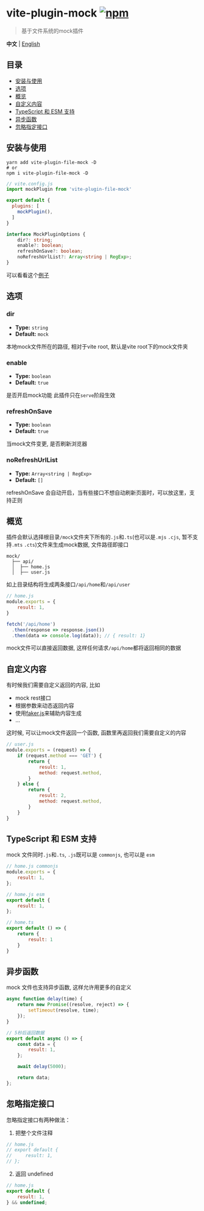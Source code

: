 # vite-plugin-mock [![npm](https://img.shields.io/npm/v/vite-plugin-file-mock.svg)](https://npmjs.com/package/vite-plugin-file-mock)

> 基于文件系统的mock插件

**中文** | [English](./README.md)

## 目录

-   [安装与使用](#安装与使用)
-   [选项](#选项)
-   [概览](#概览)
-   [自定义内容](#自定义内容)
-   [TypeScript 和 ESM 支持](#typescript-和-esm-支持)
-   [异步函数](#异步函数)
-   [忽略指定接口](#忽略指定接口)

## 安装与使用
```shell
yarn add vite-plugin-file-mock -D
# or
npm i vite-plugin-file-mock -D
```

```js
// vite.config.js
import mockPlugin from 'vite-plugin-file-mock'

export default {
  plugins: [
    mockPlugin(),
  ]
}
```

```ts
interface MockPluginOptions {
    dir?: string;
    enable?: boolean;
    refreshOnSave?: boolean;
    noRefreshUrlList?: Array<string | RegExp>;
}
```

可以看看这个[例子](./example/)

## 选项
### dir
- **Type:** `string`
- **Default:** `mock`

本地mock文件所在的路径, 相对于vite root, 默认是vite root下的mock文件夹

### enable
- **Type:** `boolean`
- **Default:** `true`

是否开启mock功能
此插件只在`serve`阶段生效

### refreshOnSave
- **Type:** `boolean`
- **Default:** `true`

当mock文件变更, 是否刷新浏览器

### noRefreshUrlList

-   **Type:** `Array<string | RegExp>`
-   **Default:** `[]`

refreshOnSave 会自动开启，当有些接口不想自动刷新页面时，可以放这里，支持正则

## 概览

插件会默认选择根目录`/mock`文件夹下所有的`.js`和`.ts`(也可以是`.mjs` `.cjs`, 暂不支持`.mts` `.cts`)文件来生成mock数据, 文件路径即接口

```
mock/
  ├── api/
  │  ├── home.js
  │  ├── user.js
```
如上目录结构将生成两条接口`/api/home`和`/api/user`

```js
// home.js
module.exports = {
    result: 1,
}
```
```js
fetch('/api/home')
  .then(response => response.json())
  .then(data => console.log(data)); // { result: 1}
```
mock文件可以直接返回数据, 这样任何请求`/api/home`都将返回相同的数据

## 自定义内容
有时候我们需要自定义返回的内容, 比如
* mock rest接口
* 根据参数来动态返回内容
* 使用[faker.js](https://github.com/faker-js/faker)来辅助内容生成
* ...

这时候, 可以让mock文件返回一个函数, 函数里再返回我们需要自定义的内容
```js
// user.js
module.exports = (request) => {
    if (request.method === 'GET') {
        return {
            result: 1,
            method: request.method,
        }
    } else {
        return {
            result: 2,
            method: request.method,
        }
    }
}
```

## TypeScript 和 ESM 支持

mock 文件同时`.js`和`.ts`, `.js`既可以是 `commonjs`, 也可以是 `esm`

```js
// home.js commonjs
module.exports = {
    result: 1,
};
```

```js
// home.js esm
export default {
    result: 1,
};
```

```js
// home.ts
export default () => {
    return {
        result: 1
    }
}
```

## 异步函数

mock 文件也支持异步函数, 这样允许用更多的自定义

```js
async function delay(time) {
    return new Promise((resolve, reject) => {
        setTimeout(resolve, time);
    });
}

// 5秒后返回数据
export default async () => {
    const data = {
        result: 1,
    };

    await delay(5000);

    return data;
};
```

## 忽略指定接口

忽略指定接口有两种做法：

1. 把整个文件注释

```js
// home.js
// export default {
//     result: 1,
// };
```

2. 返回 undefined

```js
// home.js
export default {
    result: 1,
} && undefined;
```
